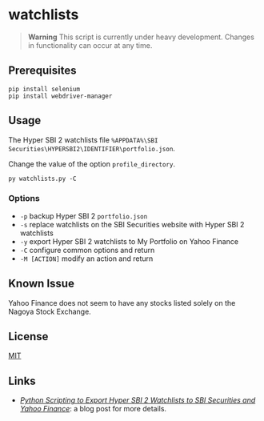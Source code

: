 # watchlists #

> **Warning** This script is currently under heavy development.
> Changes in functionality can occur at any time.

## Prerequisites ##

``` batchfile
pip install selenium
pip install webdriver-manager
```

## Usage ##

The Hyper SBI 2 watchlists file `%APPDATA%\SBI
Securities\HYPERSBI2\IDENTIFIER\portfolio.json`.

Change the value of the option `profile_directory`.

``` batchfile
py watchlists.py -C
```

### Options ###

  * `-p` backup Hyper SBI 2 `portfolio.json`
  * `-s` replace watchlists on the SBI Securities website with Hyper
    SBI 2 watchlists
  * `-y` export Hyper SBI 2 watchlists to My Portfolio on Yahoo
    Finance
  * `-C` configure common options and return
  * `-M [ACTION]` modify an action and return

## Known Issue ##

Yahoo Finance does not seem to have any stocks listed solely on the
Nagoya Stock Exchange.

## License ##

[MIT](LICENSE.md)

## Links ##

  * [*Python Scripting to Export Hyper SBI 2 Watchlists to SBI
    Securities and Yahoo Finance*](): a blog post for more details.
